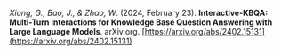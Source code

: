 *Xiong, G., Bao, J., & Zhao, W*. (2024, February 23). **Interactive-KBQA: Multi-Turn Interactions for Knowledge Base Question Answering with Large Language Models**. arXiv.org. [https://arxiv.org/abs/2402.15131](https://arxiv.org/abs/2402.15131)
